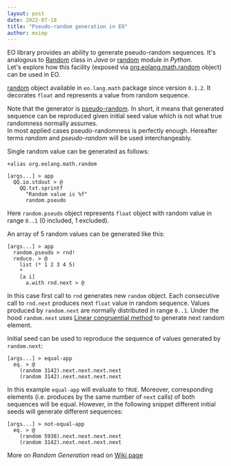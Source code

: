 ```yaml
---
layout: post
date: 2022-07-18
title: "Pseudo-random generation in EO"
author: mximp
---
```


EO library provides an ability to generate pseudo-random sequences.
It's analogous to [Random](https://docs.oracle.com/javase/8/docs/api/java/util/Random.html) class
in _Java_ or [random](https://docs.python.org/3/library/random.html) module in _Python_.  
Let's explore how this facility
(exposed via [org.eolang.math.random](https://github.com/objectionary/home/blob/master/objects/org/eolang/math/random.eo)
object) can be used in EO.

<!--more-->
[random](https://github.com/objectionary/home/blob/master/objects/org/eolang/math/random.eo) object
available in `eo.lang.math` package since version `0.1.2`. It decorates `float`
and represents a value from random sequence.

Note that the generator is [pseudo-random](https://en.wikipedia.org/wiki/Pseudorandom_number_generator).
In short, it means that generated sequence can be reproduced given initial seed value which is 
not what true randomness normally assumes.  
In most applied cases pseudo-randomness is perfectly 
enough. Hereafter terms _random_ and _pseudo-random_ will be used interchangeably. 

Single random value can be generated as follows:
```
+alias org.eolang.math.random

[args...] > app
  QQ.io.stdout > @
    QQ.txt.sprintf
      "Random value is %f"
      random.pseudo
```
Here `random.pseudo` object represents `float` object with random value 
in range `0..1` (0 included, 1 excluded).

An array of 5 random values can be generated like this:
```
[args...] > app
  random.pseudo > rnd!
  reduce. > @
    list (* 1 2 3 4 5)
    *
    [a i]
      a.with rnd.next > @
```
In this case first call to `rnd` generates new `random` object. Each consecutive call to
`rnd.next` produces next `float` value in random sequence. Values produced by `random.next`
are normally distributed in range `0..1`. Under the hood `random.next` uses 
[Linear congruential method](https://en.wikipedia.org/wiki/Linear_congruential_generator) to
generate next random element.

Initial seed can be used to reproduce the sequence of values generated by `random.next`:
```
[args...] > equal-app
  eq. > @
    (random 3142).next.next.next.next
    (random 3142).next.next.next.next
```
In this example `equal-app` will evaluate to `TRUE`. Moreover, corresponding elements 
(i.e. produces by the same number of `next` calls) of both sequences will be equal.
However, in the following snippet different initial seeds will generate different sequences:
```
[args...] > not-equal-app
  eq. > @
    (random 5938).next.next.next.next
    (random 3142).next.next.next.next
```

More on _Random Generation_ read on [Wiki page](https://en.wikipedia.org/wiki/Random_number_generation)

